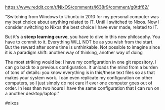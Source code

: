 
https://www.reddit.com/r/NixOS/comments/i638r9/comment/g0tdf62/

"Switching from Windows to Ubuntu in 2010 for my personal computer was my best choice about anything related to IT. Until I switched to Nixos. Now I consider switching to Nixos the best choice I have ever made, related to IT.

But it's a **steep learning curve**, you have to dive in this new philosophy. You have to commit to it. Everything WILL NOT be as you wish from the start. But the reward after some time is unthinkable. Not possible to imagine since it is a paradigm shift: another way of thinking, another way of doing

The most striking would be: I have my configuration in one git repository. I can go back to a previous configuration. It unloads the mind from a burden of tons of details: you know everything is in this/these text files so as that makes your system work. I can even replicate my configuration on other computers, so I just simply do not care if ever one computer goes out of order. In less than two hours I have the same configuration that I can run on a another desktop/laptop."

<!-- Keywords -->
#nixos
<!-- /Keywords -->
